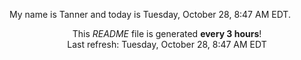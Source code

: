 My name is Tanner and today is Tuesday, October 28, 8:47 AM EDT.

<p align="center">This <i>README</i> file is generated <b>every 3 hours</b>!</br>Last refresh: Tuesday, October 28, 8:47 AM EDT<br /></p>
